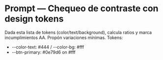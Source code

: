 # Prompt — Chequeo de contraste con design tokens
Dada esta lista de tokens (color/text/background), calcula ratios y marca incumplimientos AA.
Propón variaciones mínimas.
Tokens:
- --color-text: #444 / --color-bg: #fff
- --btn-primary: #0e79d6 on #fff